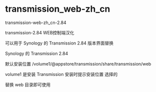 # transmission_web-zh_cn

transmission-web-zh_cn-2.84

transmission-2.84 WEB控制端汉化

可以用于 Synology 的 Transmission 2.84 版本界面替换

Synology 的 Transmission 2.84 

默认安装位置 /volume1/@appstore/transmission/share/transmission/web

volume1 是安装 Transmission 安装时提示安装位置 选择的

替换 web 目录即可使用
